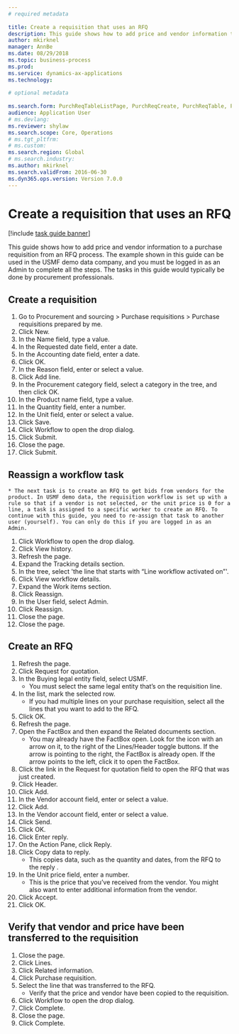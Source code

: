 ```yaml
--- 
# required metadata 
 
title: Create a requisition that uses an RFQ
description: This guide shows how to add price and vendor information to a purchase requisition from an RFQ process. 
author: mkirknel
manager: AnnBe 
ms.date: 08/29/2018
ms.topic: business-process 
ms.prod:  
ms.service: dynamics-ax-applications 
ms.technology:  
 
# optional metadata 
 
ms.search.form: PurchReqTableListPage, PurchReqCreate, PurchReqTable, PurchReqLineRelatedDocuments, EcoResCategorySingleLookup, PurchReqWorkflowDropDialog, WorkflowSubmitDialog, WorkflowStatus, WorkflowWorkItemActionDialog, WorkflowUserListLookup, PurchReqCopyRFQ, SysDataAreaSelectLookup, PurchRFQCaseTable, PurchRFQEditLines, PurchRFQReplyTable, UnitOfMeasureLookup   
audience: Application User 
# ms.devlang:  
ms.reviewer: shylaw
ms.search.scope: Core, Operations 
# ms.tgt_pltfrm:  
# ms.custom:  
ms.search.region: Global
# ms.search.industry: 
ms.author: mkirknel
ms.search.validFrom: 2016-06-30 
ms.dyn365.ops.version: Version 7.0.0 
---
```

# Create a requisition that uses an RFQ

[!include [task guide banner](../../includes/task-guide-banner.md)]

This guide shows how to add price and vendor information to a purchase requisition from an RFQ process. The example shown in this guide can be used in the USMF demo data company, and you must be logged in as an Admin to complete all the steps. The tasks in this guide would typically be done by procurement professionals.


## Create a requisition
1. Go to Procurement and sourcing > Purchase requisitions > Purchase requisitions prepared by me.
2. Click New.
3. In the Name field, type a value.
4. In the Requested date field, enter a date.
5. In the Accounting date field, enter a date.
6. Click OK.
7. In the Reason field, enter or select a value.
8. Click Add line.
9. In the Procurement category field, select a category in the tree, and then click OK.
10. In the Product name field, type a value.
11. In the Quantity field, enter a number.
12. In the Unit field, enter or select a value.
13. Click Save.
14. Click Workflow to open the drop dialog.
15. Click Submit.
16. Close the page.
17. Click Submit.

## Reassign a workflow task
    * The next task is to create an RFQ to get bids from vendors for the product. In USMF demo data, the requisition workflow is set up with a rule so that if a vendor is not selected, or the unit price is 0 for a line, a task is assigned to a specific worker to create an RFQ. To continue with this guide, you need to re-assign that task to another user (yourself). You can only do this if you are logged in as an Admin.  
1. Click Workflow to open the drop dialog.
2. Click View history.
3. Refresh the page.
4. Expand the Tracking details section.
5. In the tree, select 'the line that starts with “Line workflow activated on”'.
6. Click View workflow details.
7. Expand the Work items section.
8. Click Reassign.
9. In the User field, select Admin.
10. Click Reassign.
11. Close the page.
12. Close the page.

## Create an RFQ
1. Refresh the page.
2. Click Request for quotation.
3. In the Buying legal entity field, select USMF.
    * You must select the same legal entity that’s on the requisition line.  
4. In the list, mark the selected row.
    * If you had multiple lines on your purchase requisition, select all the lines that you want to add to the RFQ.  
5. Click OK.
6. Refresh the page.
7. Open the FactBox and then expand the Related documents section.
    * You may already have the FactBox open. Look for the icon with an arrow on it, to the right of the Lines/Header toggle buttons. If the arrow is pointing to the right, the FactBox is already open. If the arrow points to the left, click it to open the FactBox.  
8. Click the link in the Request for quotation field to open the RFQ that was just created.
9. Click Header.
10. Click Add.
11. In the Vendor account field, enter or select a value.
12. Click Add.
13. In the Vendor account field, enter or select a value.
14. Click Send.
15. Click OK.
16. Click Enter reply.
17. On the Action Pane, click Reply.
18. Click Copy data to reply.
    * This copies data, such as the quantity and dates, from the RFQ to the reply .  
19. In the Unit price field, enter a number.
    * This is the price that you’ve received from the vendor. You might also want to enter additional information from the vendor.  
20. Click Accept.
21. Click OK.

## Verify that vendor and price have been transferred to the requisition
1. Close the page.
2. Click Lines.
3. Click Related information.
4. Click Purchase requisition.
5. Select the line that was transferred to the RFQ.
    * Verify that the price and vendor have been copied to the requisition.  
6. Click Workflow to open the drop dialog.
7. Click Complete.
8. Close the page.
9. Click Complete.

